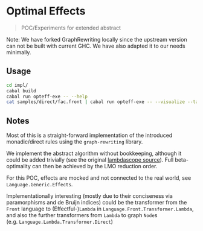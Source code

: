 # Optimal Effects

> POC/Experiments for extended abstract

Note: We have forked GraphRewriting locally since the upstream version
can not be built with current GHC. We have also adapted it to our needs
minimally.

## Usage

``` bash
cd impl/
cabal build
cabal run opteff-exe -- --help
cat samples/direct/fac.front | cabal run opteff-exe -- --visualize --target direct
```

## Notes

Most of this is a straight-forward implementation of the introduced
monadic/direct rules using the `graph-rewriting` library.

We implement the abstract algorithm without bookkeeping, although it
could be added trivially (see the original [lambdascope
source](https://github.com/jrochel/graph-rewriting/tree/master/lambdascope)).
Full beta-optimality can then be achieved by the LMO reduction order.

For this POC, effects are mocked and not connected to the real world,
see `Language.Generic.Effects`.

Implementationally interesting (mostly due to their conciseness via
paramorphisms and de Bruijn indices) could be the transformer from the
`Front` language to (Effectful-)`Lambda` in
`Language.Front.Transformer.Lambda`, and also the further transformers
from `Lambda` to graph `Node`s
(e.g. `Language.Lambda.Transformer.Direct`)

